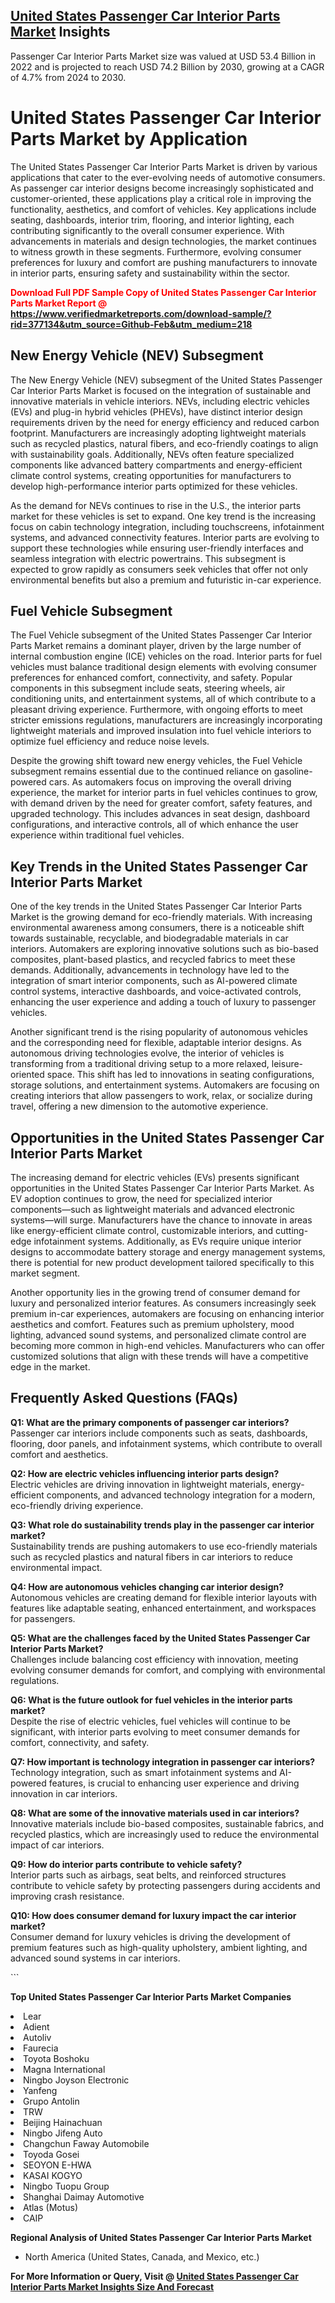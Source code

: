 <h2><a href="https://www.verifiedmarketreports.com/download-sample/?rid=377134&amp;utm_source=Github-Feb&amp;utm_medium=218" target="_blank">United States Passenger Car Interior Parts Market</a> Insights</h2><p>Passenger Car Interior Parts Market size was valued at USD 53.4 Billion in 2022 and is projected to reach USD 74.2 Billion by 2030, growing at a CAGR of 4.7% from 2024 to 2030.</p><p> <h1>United States Passenger Car Interior Parts Market by Application</h1> <p>The United States Passenger Car Interior Parts Market is driven by various applications that cater to the ever-evolving needs of automotive consumers. As passenger car interior designs become increasingly sophisticated and customer-oriented, these applications play a critical role in improving the functionality, aesthetics, and comfort of vehicles. Key applications include seating, dashboards, interior trim, flooring, and interior lighting, each contributing significantly to the overall consumer experience. With advancements in materials and design technologies, the market continues to witness growth in these segments. Furthermore, evolving consumer preferences for luxury and comfort are pushing manufacturers to innovate in interior parts, ensuring safety and sustainability within the sector. <strong><p><span class=""><span style="color: #ff0000;"><strong>Download Full PDF Sample Copy of United States Passenger Car Interior Parts Market Report</strong> @ </span><a href="https://www.verifiedmarketreports.com/download-sample/?rid=377134&amp;utm_source=Github-Feb&amp;utm_medium=218" target="_blank">https://www.verifiedmarketreports.com/download-sample/?rid=377134&amp;utm_source=Github-Feb&amp;utm_medium=218</a></span></p></strong></p> <h2>New Energy Vehicle (NEV) Subsegment</h2> <p>The New Energy Vehicle (NEV) subsegment of the United States Passenger Car Interior Parts Market is focused on the integration of sustainable and innovative materials in vehicle interiors. NEVs, including electric vehicles (EVs) and plug-in hybrid vehicles (PHEVs), have distinct interior design requirements driven by the need for energy efficiency and reduced carbon footprint. Manufacturers are increasingly adopting lightweight materials such as recycled plastics, natural fibers, and eco-friendly coatings to align with sustainability goals. Additionally, NEVs often feature specialized components like advanced battery compartments and energy-efficient climate control systems, creating opportunities for manufacturers to develop high-performance interior parts optimized for these vehicles.</p> <p>As the demand for NEVs continues to rise in the U.S., the interior parts market for these vehicles is set to expand. One key trend is the increasing focus on cabin technology integration, including touchscreens, infotainment systems, and advanced connectivity features. Interior parts are evolving to support these technologies while ensuring user-friendly interfaces and seamless integration with electric powertrains. This subsegment is expected to grow rapidly as consumers seek vehicles that offer not only environmental benefits but also a premium and futuristic in-car experience.</p> <h2>Fuel Vehicle Subsegment</h2> <p>The Fuel Vehicle subsegment of the United States Passenger Car Interior Parts Market remains a dominant player, driven by the large number of internal combustion engine (ICE) vehicles on the road. Interior parts for fuel vehicles must balance traditional design elements with evolving consumer preferences for enhanced comfort, connectivity, and safety. Popular components in this subsegment include seats, steering wheels, air conditioning units, and entertainment systems, all of which contribute to a pleasant driving experience. Furthermore, with ongoing efforts to meet stricter emissions regulations, manufacturers are increasingly incorporating lightweight materials and improved insulation into fuel vehicle interiors to optimize fuel efficiency and reduce noise levels.</p> <p>Despite the growing shift toward new energy vehicles, the Fuel Vehicle subsegment remains essential due to the continued reliance on gasoline-powered cars. As automakers focus on improving the overall driving experience, the market for interior parts in fuel vehicles continues to grow, with demand driven by the need for greater comfort, safety features, and upgraded technology. This includes advances in seat design, dashboard configurations, and interactive controls, all of which enhance the user experience within traditional fuel vehicles.</p> <h2>Key Trends in the United States Passenger Car Interior Parts Market</h2> <p>One of the key trends in the United States Passenger Car Interior Parts Market is the growing demand for eco-friendly materials. With increasing environmental awareness among consumers, there is a noticeable shift towards sustainable, recyclable, and biodegradable materials in car interiors. Automakers are exploring innovative solutions such as bio-based composites, plant-based plastics, and recycled fabrics to meet these demands. Additionally, advancements in technology have led to the integration of smart interior components, such as AI-powered climate control systems, interactive dashboards, and voice-activated controls, enhancing the user experience and adding a touch of luxury to passenger vehicles.</p> <p>Another significant trend is the rising popularity of autonomous vehicles and the corresponding need for flexible, adaptable interior designs. As autonomous driving technologies evolve, the interior of vehicles is transforming from a traditional driving setup to a more relaxed, leisure-oriented space. This shift has led to innovations in seating configurations, storage solutions, and entertainment systems. Automakers are focusing on creating interiors that allow passengers to work, relax, or socialize during travel, offering a new dimension to the automotive experience.</p> <h2>Opportunities in the United States Passenger Car Interior Parts Market</h2> <p>The increasing demand for electric vehicles (EVs) presents significant opportunities in the United States Passenger Car Interior Parts Market. As EV adoption continues to grow, the need for specialized interior components—such as lightweight materials and advanced electronic systems—will surge. Manufacturers have the chance to innovate in areas like energy-efficient climate control, customizable interiors, and cutting-edge infotainment systems. Additionally, as EVs require unique interior designs to accommodate battery storage and energy management systems, there is potential for new product development tailored specifically to this market segment.</p> <p>Another opportunity lies in the growing trend of consumer demand for luxury and personalized interior features. As consumers increasingly seek premium in-car experiences, automakers are focusing on enhancing interior aesthetics and comfort. Features such as premium upholstery, mood lighting, advanced sound systems, and personalized climate control are becoming more common in high-end vehicles. Manufacturers who can offer customized solutions that align with these trends will have a competitive edge in the market.</p> <h2>Frequently Asked Questions (FAQs)</h2> <p><strong>Q1: What are the primary components of passenger car interiors?</strong><br>Passenger car interiors include components such as seats, dashboards, flooring, door panels, and infotainment systems, which contribute to overall comfort and aesthetics.</p> <p><strong>Q2: How are electric vehicles influencing interior parts design?</strong><br>Electric vehicles are driving innovation in lightweight materials, energy-efficient components, and advanced technology integration for a modern, eco-friendly driving experience.</p> <p><strong>Q3: What role do sustainability trends play in the passenger car interior market?</strong><br>Sustainability trends are pushing automakers to use eco-friendly materials such as recycled plastics and natural fibers in car interiors to reduce environmental impact.</p> <p><strong>Q4: How are autonomous vehicles changing car interior design?</strong><br>Autonomous vehicles are creating demand for flexible interior layouts with features like adaptable seating, enhanced entertainment, and workspaces for passengers.</p> <p><strong>Q5: What are the challenges faced by the United States Passenger Car Interior Parts Market?</strong><br>Challenges include balancing cost efficiency with innovation, meeting evolving consumer demands for comfort, and complying with environmental regulations.</p> <p><strong>Q6: What is the future outlook for fuel vehicles in the interior parts market?</strong><br>Despite the rise of electric vehicles, fuel vehicles will continue to be significant, with interior parts evolving to meet consumer demands for comfort, connectivity, and safety.</p> <p><strong>Q7: How important is technology integration in passenger car interiors?</strong><br>Technology integration, such as smart infotainment systems and AI-powered features, is crucial to enhancing user experience and driving innovation in car interiors.</p> <p><strong>Q8: What are some of the innovative materials used in car interiors?</strong><br>Innovative materials include bio-based composites, sustainable fabrics, and recycled plastics, which are increasingly used to reduce the environmental impact of car interiors.</p> <p><strong>Q9: How do interior parts contribute to vehicle safety?</strong><br>Interior parts such as airbags, seat belts, and reinforced structures contribute to vehicle safety by protecting passengers during accidents and improving crash resistance.</p> <p><strong>Q10: How does consumer demand for luxury impact the car interior market?</strong><br>Consumer demand for luxury vehicles is driving the development of premium features such as high-quality upholstery, ambient lighting, and advanced sound systems in car interiors.</p> ```</p><p><strong>Top United States Passenger Car Interior Parts Market Companies</strong></p><div data-test-id=""><p><li>Lear</li><li> Adient</li><li> Autoliv</li><li> Faurecia</li><li> Toyota Boshoku</li><li> Magna International</li><li> Ningbo Joyson Electronic</li><li> Yanfeng</li><li> Grupo Antolin</li><li> TRW</li><li> Beijing Hainachuan</li><li> Ningbo Jifeng Auto</li><li> Changchun Faway Automobile</li><li> Toyoda Gosei</li><li> SEOYON E-HWA</li><li> KASAI KOGYO</li><li> Ningbo Tuopu Group</li><li> Shanghai Daimay Automotive</li><li> Atlas (Motus)</li><li> CAIP</li></p><div><strong>Regional Analysis of&nbsp;United States Passenger Car Interior Parts Market</strong></div><ul><li dir="ltr"><p dir="ltr">North America&nbsp;(United States, Canada, and Mexico, etc.)</p></li></ul><p><strong>For More Information or Query, Visit @&nbsp;</strong><strong><a href="https://www.verifiedmarketreports.com/product/passenger-car-interior-parts-market/?utm_source=Github-Feb&amp;utm_medium=218" target="_blank">United States Passenger Car Interior Parts Market Insights Size And Forecast</a></strong></p></div>
